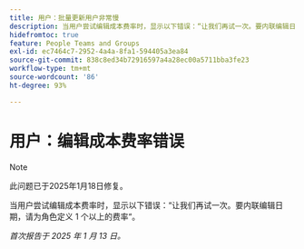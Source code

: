 ```yaml
---
title: 用户：批量更新用户非常慢
description: 当用户尝试编辑成本费率时，显示以下错误：“让我们再试一次。要内联编辑日期，请为角色定义 1 个以上的费率”。
hidefromtoc: true
feature: People Teams and Groups
exl-id: ec7464c7-2952-4a4a-8fa1-594405a3ea84
source-git-commit: 838c8ed34b72916597a4a28ec00a5711bba3fe23
workflow-type: tm+mt
source-wordcount: '86'
ht-degree: 93%

---
```


# 用户：编辑成本费率错误

>[!NOTE]
>
>此问题已于2025年1月18日修复。

当用户尝试编辑成本费率时，显示以下错误：“让我们再试一次。要内联编辑日期，请为角色定义 1 个以上的费率“。

_首次报告于 2025 年 1 月 13 日。_
